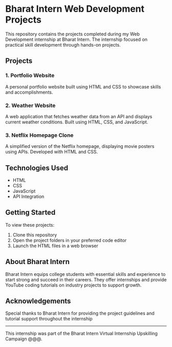 # Bharat Intern Web Development Projects

This repository contains the projects completed during my Web Development internship at Bharat Intern. The internship focused on practical skill development through hands-on projects.

## Projects

### 1. Portfolio Website
A personal portfolio website built using HTML and CSS to showcase skills and accomplishments.

### 2. Weather Website
A web application that fetches weather data from an API and displays current weather conditions. Built using HTML, CSS, and JavaScript.

### 3. Netflix Homepage Clone
A simplified version of the Netflix homepage, displaying movie posters using APIs. Developed with HTML and CSS.

## Technologies Used
- HTML
- CSS
- JavaScript
- API Integration

## Getting Started
To view these projects:
1. Clone this repository
2. Open the project folders in your preferred code editor
3. Launch the HTML files in a web browser

## About Bharat Intern
Bharat Intern equips college students with essential skills and experience to start strong and succeed in their careers. They offer internships and provide YouTube coding tutorials on industry projects to support growth.

## Acknowledgements
Special thanks to Bharat Intern for providing the project guidelines and tutorial support throughout the internship

---

This internship was part of the Bharat Intern Virtual Internship Upskilling Campaign @@@.
